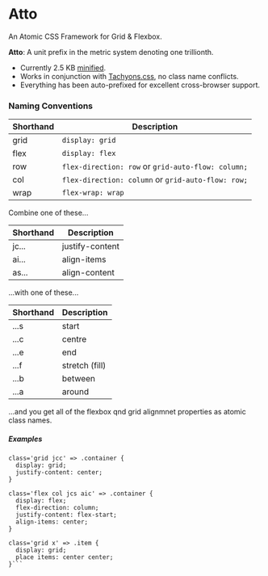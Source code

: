 # Atto

An Atomic CSS Framework for Grid & Flexbox.

**Atto**: A unit prefix in the metric system denoting one trillionth.

* Currently 2.5 KB [minified](http://www.minifier.org/).
* Works in conjunction with [Tachyons.css](http://tachyons.io/), no class name conflicts.
* Everything has been auto-prefixed for excellent cross-browser support.

### Naming Conventions

| Shorthand | Description                                        |
| --------- | -------------------------------------------------- |
| grid      | `display: grid`                                    |
| flex      | `display: flex`                                    |
| row       | `flex-direction: row` or `grid-auto-flow: column;` |
| col       | `flex-direction: column` or `grid-auto-flow: row;` |
| wrap      | `flex-wrap: wrap`                                  |

Combine one of these...

| Shorthand | Description     |
| --------- | --------------- |
| jc...     | justify-content |
| ai...     | align-items     |
| as...     | align-content   |

...with one of these...

| Shorthand | Description    |
| --------- | -------------- |
| ...s      | start          |
| ...c      | centre         |
| ...e      | end            |
| ...f      | stretch (fill) |
| ...b      | between        |
| ...a      | around         |

...and you get all of the flexbox qnd grid alignmnet properties as atomic class names.

##### Examples

````
class='grid jcc' => .container {
  display: grid;
  justify-content: center;
}

class='flex col jcs aic' => .container {
  display: flex;
  flex-direction: column;
  justify-content: flex-start;
  align-items: center;
}

class='grid x' => .item {
  display: grid;
  place items: center center;
}```
````
